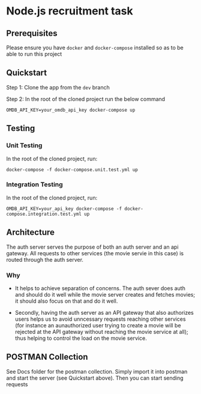 # Node.js recruitment task

## Prerequisites

Please ensure you have `docker` and `docker-compose` installed so as to be able to run this project

## Quickstart

Step 1: Clone the app from the `dev` branch

Step 2: In the root of the cloned project run the below command

```
OMDB_API_KEY=your_omdb_api_key docker-compose up
```

## Testing

### Unit Testing

In the root of the cloned project, run:

```
docker-compose -f docker-compose.unit.test.yml up
```

### Integration Testing

In the root of the cloned project, run:

```
OMDB_API_KEY=your_api_key docker-compose -f docker-compose.integration.test.yml up
```

## Architecture

The auth server serves the purpose of both an auth server and an api gateway. All requests to other services (the movie servie in this case) is routed through the auth server. 
### Why

- It helps to achieve separation of concerns. The auth sever does auth and should do it well while the movie server creates and fetches movies; it should also focus on that and do it well. 
  
- Secondly, having the auth server as an API gateway that also authorizes users helps us to avoid unncessary requests reaching other services (for instance an aunauthorized user trying to create a movie will be rejected at the API gateway without reaching the movie service at all); thus helping to control the load on the movie service.

## POSTMAN Collection

See Docs folder for the postman collection. Simply import it into postman and start the server (see Quickstart above). Then you can start sending requests 
